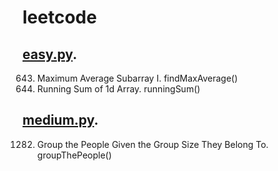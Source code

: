 # leetcode

## [easy.py](/easy.py).

643. Maximum Average Subarray I. findMaxAverage()
1480. Running Sum of 1d Array. runningSum()

## [medium.py](/medium.py).

1282. Group the People Given the Group Size They Belong To. groupThePeople()
